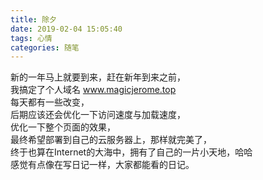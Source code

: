 ```yaml
---
title: 除夕
date: 2019-02-04 15:05:40
tags: 心情
categories: 随笔
---
```

新的一年马上就要到来，赶在新年到来之前，  
我搞定了个人域名 www.magicjerome.top  
每天都有一些改变，  
后期应该还会优化一下访问速度与加载速度，  
优化一下整个页面的效果，  
最终希望部署到自己的云服务器上，那样就完美了，  
终于也算在Internet的大海中，拥有了自己的一片小天地，哈哈  
感觉有点像在写日记一样，大家都能看的日记。